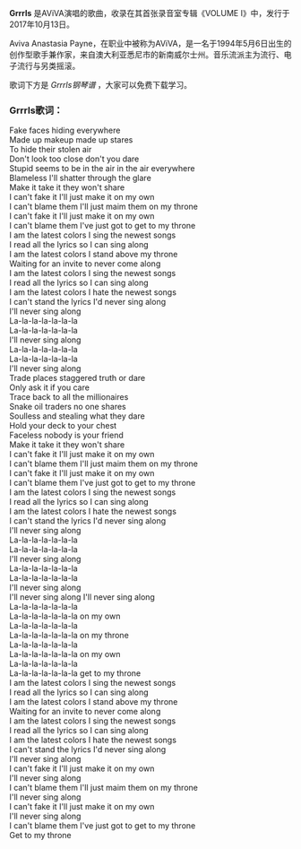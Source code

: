 

**Grrrls** 是AViVA演唱的歌曲，收录在其首张录音室专辑《VOLUME I》中，发行于2017年10月13日。

Aviva Anastasia
Payne，在职业中被称为AViVA，是一名于1994年5月6日出生的创作型歌手兼作家，来自澳大利亚悉尼市的新南威尔士州。音乐流派主为流行、电子流行与另类摇滚。

歌词下方是 _Grrrls钢琴谱_ ，大家可以免费下载学习。

### Grrrls歌词：

Fake faces hiding everywhere  
Made up makeup made up stares  
To hide their stolen air  
Don't look too close don't you dare  
Stupid seems to be in the air in the air everywhere  
Blameless I'll shatter through the glare  
Make it take it they won't share  
I can't fake it I'll just make it on my own  
I can't blame them I'll just maim them on my throne  
I can't fake it I'll just make it on my own  
I can't blame them I've just got to get to my throne  
I am the latest colors I sing the newest songs  
I read all the lyrics so I can sing along  
I am the latest colors I stand above my throne  
Waiting for an invite to never come along  
I am the latest colors I sing the newest songs  
I read all the lyrics so I can sing along  
I am the latest colors I hate the newest songs  
I can't stand the lyrics I'd never sing along  
I'll never sing along  
La-la-la-la-la-la-la  
La-la-la-la-la-la-la  
I'll never sing along  
La-la-la-la-la-la-la  
La-la-la-la-la-la-la  
I'll never sing along  
Trade places staggered truth or dare  
Only ask it if you care  
Trace back to all the millionaires  
Snake oil traders no one shares  
Soulless and stealing what they dare  
Hold your deck to your chest  
Faceless nobody is your friend  
Make it take it they won't share  
I can't fake it I'll just make it on my own  
I can't blame them I'll just maim them on my throne  
I can't fake it I'll just make it on my own  
I can't blame them I've just got to get to my throne  
I am the latest colors I sing the newest songs  
I read all the lyrics so I can sing along  
I am the latest colors I hate the newest songs  
I can't stand the lyrics I'd never sing along  
I'll never sing along  
La-la-la-la-la-la-la  
La-la-la-la-la-la-la  
I'll never sing along  
La-la-la-la-la-la-la  
La-la-la-la-la-la-la  
I'll never sing along  
I'll never sing along I'll never sing along  
La-la-la-la-la-la-la  
La-la-la-la-la-la-la on my own  
La-la-la-la-la-la-la  
La-la-la-la-la-la-la on my throne  
La-la-la-la-la-la-la  
La-la-la-la-la-la-la on my own  
La-la-la-la-la-la-la  
La-la-la-la-la-la-la get to my throne  
I am the latest colors I sing the newest songs  
I read all the lyrics so I can sing along  
I am the latest colors I stand above my throne  
Waiting for an invite to never come along  
I am the latest colors I sing the newest songs  
I read all the lyrics so I can sing along  
I am the latest colors I hate the newest songs  
I can't stand the lyrics I'd never sing along  
I'll never sing along  
I can't fake it I'll just make it on my own  
I'll never sing along  
I can't blame them I'll just maim them on my throne  
I'll never sing along  
I can't fake it I'll just make it on my own  
I'll never sing along  
I can't blame them I've just got to get to my throne  
Get to my throne

